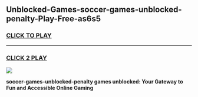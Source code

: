 
## Unblocked-Games-soccer-games-unblocked-penalty-Play-Free-as6s5
<h3>
<a href="https://premium76.site?title=soccer-games-unblocked-penalty&ref=10A">CLICK TO PLAY</a></h3>
<hr>

<h3>
<a href="https://premium76.site?title=soccer-games-unblocked-penalty&ref=10A">CLICK 2 PLAY</a>
  
</h3>

<a href="https://premium76.site?title=soccer-games-unblocked-penalty&ref=10A"><img src="https://clearcache.store/games.png"></a>


**soccer-games-unblocked-penalty games unblocked: Your Gateway to Fun and Accessible Online Gaming**
